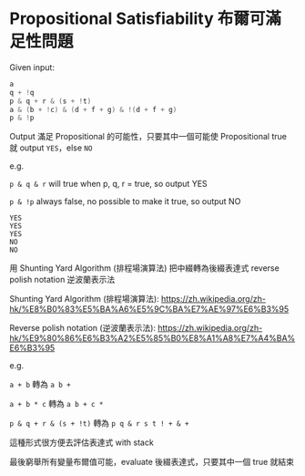 # Propositional Satisfiability 布爾可滿足性問題

Given input:

```cpp
a
q + !q
p & q + r & (s + !t)
a & (b + !c) & (d + f + g) & !(d + f + g)
p & !p 
```

Output 滿足 Propositional 的可能性，只要其中一個可能使 Propositional true 就 output `YES`，else `NO`

e.g. 

`p & q & r` will true when p, q, r = true, so output YES


`p & !p` always false, no possible to make it true, so output NO

```
YES
YES
YES
NO
NO
```

用 Shunting Yard Algorithm (排程場演算法) 把中綴轉為後綴表達式 reverse polish notation 逆波蘭表示法

Shunting Yard Algorithm (排程場演算法):
https://zh.wikipedia.org/zh-hk/%E8%B0%83%E5%BA%A6%E5%9C%BA%E7%AE%97%E6%B3%95

Reverse polish notation (逆波蘭表示法):
https://zh.wikipedia.org/zh-hk/%E9%80%86%E6%B3%A2%E5%85%B0%E8%A1%A8%E7%A4%BA%E6%B3%95

e.g.

`a + b` 轉為 `a b +`

`a + b * c`  轉為 `a b + c *`

`p & q + r & (s + !t)`  轉為 `p q & r s t ! + & +`

這種形式很方便去評估表達式 with stack

最後窮舉所有變量布爾值可能，evaluate 後綴表達式，只要其中一個 true 就結束
